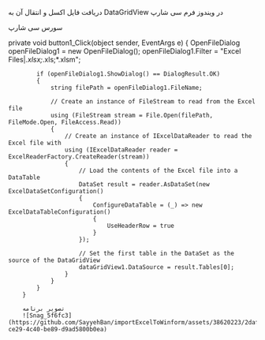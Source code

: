 دریافت فایل اکسل و انتقال آن به DataGridView در ویندوز فرم سی شارپ

سورس سی شارپ

 private void button1_Click(object sender, EventArgs e)
        {
            OpenFileDialog openFileDialog1 = new OpenFileDialog();
            openFileDialog1.Filter = "Excel Files|*.xlsx;*.xls;*.xlsm";

            if (openFileDialog1.ShowDialog() == DialogResult.OK)
            {
                string filePath = openFileDialog1.FileName;

                // Create an instance of FileStream to read from the Excel file
                using (FileStream stream = File.Open(filePath, FileMode.Open, FileAccess.Read))
                {
                    // Create an instance of IExcelDataReader to read the Excel file with 
                    using (IExcelDataReader reader = ExcelReaderFactory.CreateReader(stream))
                    {
                        // Load the contents of the Excel file into a DataTable
                        DataSet result = reader.AsDataSet(new ExcelDataSetConfiguration()
                        {
                            ConfigureDataTable = (_) => new ExcelDataTableConfiguration()
                            {
                                UseHeaderRow = true
                            }
                        });

                        // Set the first table in the DataSet as the source of the DataGridView
                        dataGridView1.DataSource = result.Tables[0];
                    }
                }
            }
        }
        
        تصویر برنامه
        ![Snag_5f6fc3](https://github.com/SayyehBan/importExcelToWinform/assets/38620223/2daf85f8-ce29-4c40-be89-d9ad5800b0ea)
